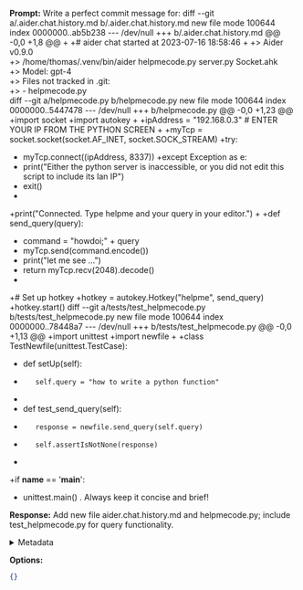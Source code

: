 **Prompt:**
Write a perfect commit message for: diff --git a/.aider.chat.history.md b/.aider.chat.history.md
new file mode 100644
index 0000000..ab5b238
--- /dev/null
+++ b/.aider.chat.history.md
@@ -0,0 +1,8 @@
+
+# aider chat started at 2023-07-16 18:58:46
+
+> Aider v0.9.0  
+> /home/thomas/.venv/bin/aider helpmecode.py server.py Socket.ahk  
+> Model: gpt-4  
+> Files not tracked in .git:  
+> - helpmecode.py  
diff --git a/helpmecode.py b/helpmecode.py
new file mode 100644
index 0000000..5447478
--- /dev/null
+++ b/helpmecode.py
@@ -0,0 +1,23 @@
+import socket
+import autokey
+
+ipAddress = "192.168.0.3"  # ENTER YOUR IP FROM THE PYTHON SCREEN
+
+myTcp = socket.socket(socket.AF_INET, socket.SOCK_STREAM)
+try:
+    myTcp.connect((ipAddress, 8337))
+except Exception as e:
+    print("Either the python server is inaccessible, or you did not edit this script to include its lan IP")
+    exit()
+
+print("Connected. Type helpme and your query in your editor.")
+
+def send_query(query):
+    command = "howdoi;" + query
+    myTcp.send(command.encode())
+    print("let me see ...")
+    return myTcp.recv(2048).decode()
+
+# Set up hotkey
+hotkey = autokey.Hotkey("helpme", send_query)
+hotkey.start()
diff --git a/tests/test_helpmecode.py b/tests/test_helpmecode.py
new file mode 100644
index 0000000..78448a7
--- /dev/null
+++ b/tests/test_helpmecode.py
@@ -0,0 +1,13 @@
+import unittest
+import newfile
+
+class TestNewfile(unittest.TestCase):
+    def setUp(self):
+        self.query = "how to write a python function"
+
+    def test_send_query(self):
+        response = newfile.send_query(self.query)
+        self.assertIsNotNone(response)
+
+if __name__ == '__main__':
+    unittest.main()
. Always keep it concise and brief!

**Response:**
Add new file aider.chat.history.md and helpmecode.py; include test_helpmecode.py for query functionality.

<details><summary>Metadata</summary>

- Duration: 1781 ms
- Datetime: 2023-07-16T17:59:18.626569
- Model: gpt-3.5-turbo-0613

</details>

**Options:**
```json
{}
```

